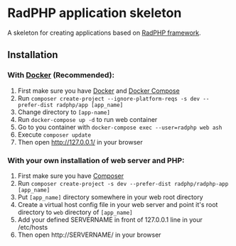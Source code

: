 # RadPHP application skeleton
A skeleton for creating applications based on [RadPHP framework](https://github.com/radphp/radphp).


## Installation

### With [Docker](https://docs.docker.com/installation/) (Recommended):
1. First make sure you have [Docker](https://docs.docker.com/engine/installation/) and [Docker Compose](https://docs.docker.com/compose/install/)
2. Run `composer create-project --ignore-platform-reqs -s dev --prefer-dist radphp/app [app_name]`
3. Change directory to `[app-name]`
4. Run `docker-compose up -d` to run web container
5. Go to you container with `docker-compose exec --user=radphp web ash`
6. Execute `composer update`
7. Then open http://127.0.0.1/ in your browser

### With your own installation of web server and PHP:
1. First make sure you have [Composer](http://getcomposer.org/doc/00-intro.m)
2. Run `composer create-project -s dev --prefer-dist radphp/radphp-app [app_name]`
3. Put `[app_name]` directory somewhere in your web root directory
4. Create a virtual host config file in your web server and point it's root directory to `web` directory of `[app_name]`
5. Add your defined SERVERNAME in front of 127.0.0.1 line in your /etc/hosts
6. Then open http://SERVERNAME/ in your browser
